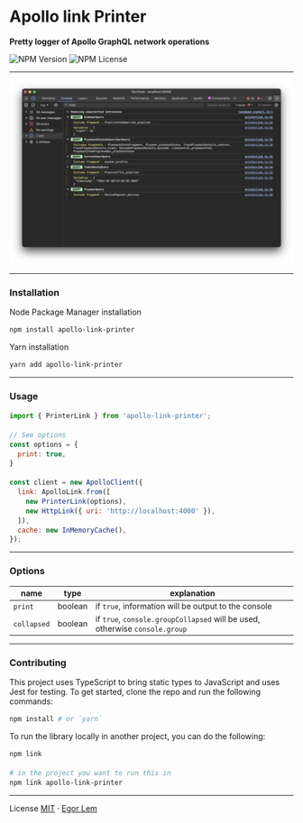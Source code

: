 # Apollo link Printer         

**Pretty logger of Apollo GraphQL network operations** 

![NPM Version](https://img.shields.io/npm/v/apollo-link-printer?style=for-the-badge&color=7CD996&labelColor=212121) 
![NPM License](https://img.shields.io/npm/l/apollo-link-printer?style=for-the-badge&color=59D9D0&labelColor=212121)
<!-- ![NPM Downloads](https://img.shields.io/npm/dm/apollo-link-printer?style=for-the-badge&labelColor=212121&color=59D9D0) -->

---

![Preview](https://raw.githubusercontent.com/egorlem/apollo-link-printer/main/doc/preview.d.png)

---

### Installation
Node Package Manager installation
```bash
npm install apollo-link-printer
```
Yarn installation
```bash
yarn add apollo-link-printer
```
---

### Usage 

```js
import { PrinterLink } from 'apollo-link-printer';

// See options
const options = {
  print: true,
}

const client = new ApolloClient({
  link: ApolloLink.from([
    new PrinterLink(options),
    new HttpLink({ uri: 'http://localhost:4000' }),
  ]),
  cache: new InMemoryCache(),
});
```
---
### Options

| name | type | explanation |
| --- | --- | --- |
| ```print``` | boolean | if ```true```, information will be output to the console |
| ```collapsed``` | boolean | if ```true```, ```console.groupCollapsed``` will be used, otherwise ```console.group``` |

---

### Contributing

This project uses TypeScript to bring static types to JavaScript and uses Jest for testing. To get started, clone the repo and run the following commands:

```bash
npm install # or `yarn`
```
To run the library locally in another project, you can do the following:

```bash
npm link

# in the project you want to run this in
npm link apollo-link-printer
```
--- 

License [MIT](https://github.com/egorlem/apollo-link-printer/blob/8d706dceb29d9c5ef85b5cd315efefcb4d924d48/LICENSE.md) · [Egor Lem](https://egorlem.com/)
